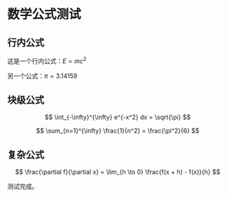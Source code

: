 # 数学公式测试

## 行内公式

这是一个行内公式：$E = mc^2$

另一个公式：$\pi = 3.14159$

## 块级公式

$$
\int_{-\infty}^{\infty} e^{-x^2} dx = \sqrt{\pi}
$$

$$
\sum_{n=1}^{\infty} \frac{1}{n^2} = \frac{\pi^2}{6}
$$

## 复杂公式

$$
\frac{\partial f}{\partial x} = \lim_{h \to 0} \frac{f(x + h) - f(x)}{h}
$$

测试完成。
